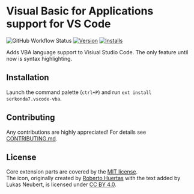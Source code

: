 # Visual Basic for Applications support for VS Code
![GitHub Workflow Status][workflow-status]
[![Version][version-badge]][marketplace-url]
[![Installs][installs-badge]][marketplace-url]

Adds VBA language support to Visiual Studio Code.
The only feature until now is syntax highlighting.

## Installation
Launch the command palette (`ctrl+P`) and run `ext install serkonda7.vscode-vba`.

## Contributing
Any contributions are highly appreciated!
For details see [CONTRIBUTING.md](CONTRIBUTING.md).

## License
Core extension parts are covered by the [MIT license](LICENSE.md).<br>
The icon, originally created by [Roberto Huertas][icon-source] with the text added by Lukas Neubert, is licensed under [CC BY 4.0][cc-by-4].

<!-- links -->
[workflow-status]: https://img.shields.io/github/workflow/status/serkonda7/vscode-vba/CI
[version-badge]: https://vsmarketplacebadge.apphb.com/version/serkonda7.vscode-vba.svg
[installs-badge]: https://vsmarketplacebadge.apphb.com/installs/serkonda7.vscode-vba.svg
[marketplace-url]: https://marketplace.visualstudio.com/items?itemName=serkonda7.vscode-vba
[icon-source]: https://icon-icons.com/icon/file-type-vba/130097
[cc-by-4]: https://creativecommons.org/licenses/by/4.0/

